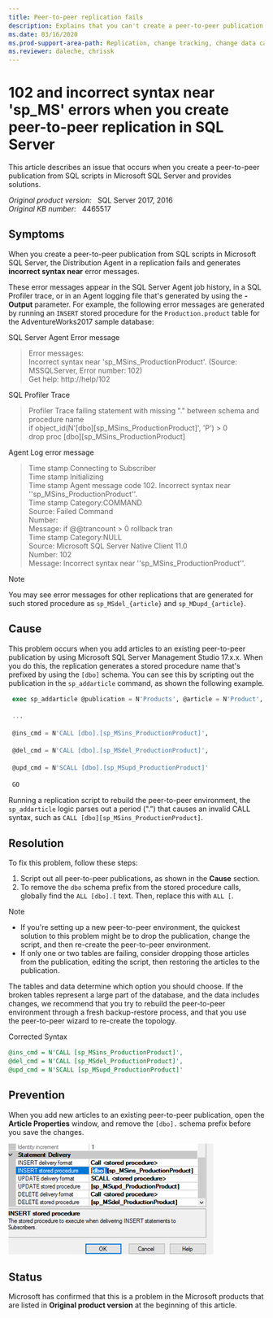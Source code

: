 ```yaml
---
title: Peer-to-peer replication fails
description: Explains that you can't create a peer-to-peer publication in SQL Server, but you can fix it by removing.
ms.date: 03/16/2020
ms.prod-support-area-path: Replication, change tracking, change data capture
ms.reviewer: daleche, chrissk
---
```

# 102 and incorrect syntax near 'sp_MS' errors when you create peer-to-peer replication in SQL Server

This article describes an issue that occurs when you create a peer-to-peer publication from SQL scripts in Microsoft SQL Server and provides solutions.

_Original product version:_ &nbsp; SQL Server 2017, 2016  
_Original KB number:_ &nbsp; 4465517

## Symptoms

When you create a peer-to-peer publication from SQL scripts in Microsoft SQL Server, the Distribution Agent in a replication fails and generates **incorrect syntax near** error messages.

These error messages appear in the SQL Server Agent job history, in a SQL Profiler trace, or in an Agent logging file that's generated by using the **-Output** parameter. For example, the following error messages are generated by running an `INSERT` stored procedure for the `Production.product` table for the AdventureWorks2017 sample database:

SQL Server Agent Error message

> Error messages:<br/>
> Incorrect syntax near 'sp_MSins_ProductionProduct'. (Source: MSSQLServer, Error number: 102)<br/>
> Get help: http://help/102 <br/>

SQL Profiler Trace

> Profiler Trace failing  statement with missing "." between schema and procedure name<br/>
>if object_id(N'[dbo][sp_MSins_ProductionProduct]', 'P') > 0<br/>
> drop proc [dbo][sp_MSins_ProductionProduct]

Agent Log error message

> Time stamp    Connecting to Subscriber<br/>
> Time stamp    Initializing<br/>
> Time stamp    Agent message code 102. Incorrect syntax near ''sp_MSins_ProductionProduct''.<br/>
> Time stamp    Category:COMMAND<br/>
> Source: Failed Command<br/>
> Number:<br/>
> Message: if @@trancount > 0 rollback tran<br/>
> Time stamp    Category:NULL<br/>
> Source: Microsoft SQL Server Native Client 11.0<br/>
> Number: 102<br/>
> Message: Incorrect syntax near ''sp_MSins_ProductionProduct''.

> [!NOTE]
> You may see error messages for other replications that are generated for such stored procedure as `sp_MSdel_{article}` and `sp_MDupd_{article}`.

## Cause

This problem occurs when you add articles to an existing peer-to-peer publication by using Microsoft SQL Server Management Studio 17.x.x. When you do this, the replication generates a stored procedure name that's prefixed by using the `[dbo]` schema. You can see this by scripting out the publication in the `sp_addarticle` command, as shown the following example.

```sql
 exec sp_addarticle @publication = N'Products', @article = N'Product', @source_owner = N'Production', @source_object = N'Product',

 ...

 @ins_cmd = N'CALL [dbo].[sp_MSins_ProductionProduct]',

 @del_cmd = N'CALL [dbo].[sp_MSdel_ProductionProduct]',

 @upd_cmd = N'SCALL [dbo].[sp_MSupd_ProductionProduct]'

 GO
```

Running a replication script to rebuild the peer-to-peer environment, the `sp_addarticle` logic parses out a period (".") that causes an invalid CALL syntax, such as `CALL [dbo][sp_MSins_ProductionProduct]`.

## Resolution

To fix this problem, follow these steps:

1. Script out all peer-to-peer publications, as shown in the **Cause** section.
2. To remove the `dbo` schema prefix from the stored procedure calls, globally find the `ALL [dbo].[` text. Then, replace this with `ALL [`.

> [!NOTE]
> - If you're setting up a new peer-to-peer environment, the quickest solution to this problem might be to drop the publication, change the script, and then re-create the peer-to-peer environment. 
> - If only one or two tables are failing, consider dropping those articles from the publication, editing the script, then restoring the articles to the publication.

The tables and data determine which option you should choose. If the broken tables represent a large part of the database, and the data includes changes, we recommend that you try to rebuild the peer-to-peer environment through a fresh backup-restore process, and that you use the peer-to-peer wizard to re-create the topology.

Corrected Syntax

```sql
@ins_cmd = N'CALL [sp_MSins_ProductionProduct]',
@del_cmd = N'CALL [sp_MSdel_ProductionProduct]',
@upd_cmd = N'SCALL [sp_MSupd_ProductionProduct]'
```

## Prevention

When you add new articles to an existing peer-to-peer publication, open the **Article Properties** window, and remove the `[dbo].` schema prefix before you save the changes.

![Open the Article Properties and remove the "[dbo]."](./media/peer-to-peer-replication-fails/remove-dbo-schema-prefix.png)

## Status

Microsoft has confirmed that this is a problem in the Microsoft products that are listed in **Original product version** at the beginning of this article.
